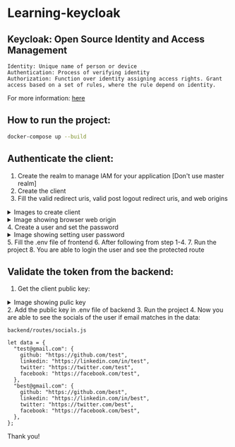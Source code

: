 # Learning-keycloak

## Keycloak: Open Source Identity and Access Management
```
Identity: Unique name of person or device
Authentication: Process of verifying identity
Authorization: Function over identity assigning access rights. Grant access based on a set of rules, where the rule depend on identity.
```
For more information: [here](https://www.keycloak.org/guides)

## How to run the project:

```bash
docker-compose up --build
```

## Authenticate the client:

1. Create the realm to manage IAM for your application [Don't use master realm]
2. Create the client
3. Fill the valid redirect uris, valid post logout redirect uris, and web origins
<details>
  <summary>Images to create client</summary>
  
  ![telegram-cloud-photo-size-5-6332609719956520474-y](https://github.com/noskofficial/learning-keycloak/assets/55124197/490c549e-cb3f-4e22-92d9-685582142c6e)
</details>
<details>
  <summary>Image showing browser web origin</summary>
  
  ![image](https://github.com/noskofficial/learning-keycloak/assets/55124197/e825e724-87fe-44f2-b119-2a21057f7129)
</details>
4. Create a user and set the password
<details>
  <summary>Image showing setting user password</summary>

  ![telegram-cloud-photo-size-5-6332609719956520476-y](https://github.com/noskofficial/learning-keycloak/assets/55124197/7a71b61b-ab89-4bae-913e-39ce3701b87b)
</details>
5. Fill the .env file of frontend
6. After following from step 1-4.
7. Run the project
8. You are able to login the user and see the protected route

## Validate the token from the backend:
1. Get the client public key:
<details>
  <summary>Image showing pulic key</summary>
  
  ![telegram-cloud-photo-size-5-6332609719956520476-y](https://github.com/noskofficial/learning-keycloak/assets/55124197/48ae551b-d802-456e-a671-a1fd03c237ef)
</details>
2. Add the public key in .env file of backend
3. Run the project
4. Now you are able to see the socials of the user if email matches in the data:

```
backend/routes/socials.js

let data = {
  "test@gmail.com": {
    github: "https://github.com/test",
    linkedin: "https://linkedin.com/in/test",
    twitter: "https://twitter.com/test",
    facebook: "https://facebook.com/test",
  },
  "best@gmail.com": {
    github: "https://github.com/best",
    linkedin: "https://linkedin.com/in/best",
    twitter: "https://twitter.com/best",
    facebook: "https://facebook.com/best",
  },
};
```

Thank you!
